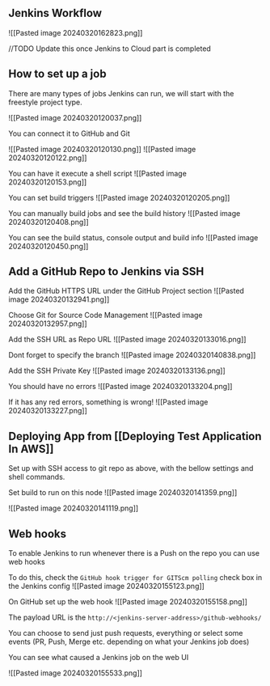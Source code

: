 
## Jenkins Workflow

![[Pasted image 20240320162823.png]]

//TODO Update this once Jenkins to Cloud part is completed





## How to set up a job

There are many types of jobs Jenkins can run, we will start with the freestyle project type.

![[Pasted image 20240320120037.png]]

You can connect it to GitHub and Git

![[Pasted image 20240320120130.png]]
![[Pasted image 20240320120122.png]]

You can have it execute a shell script
![[Pasted image 20240320120153.png]]

You can set build triggers
![[Pasted image 20240320120205.png]]

You can manually build jobs and see the build history
![[Pasted image 20240320120408.png]]

You can see the build status, console output and build info
![[Pasted image 20240320120450.png]]

## Add a GitHub Repo to Jenkins via SSH

Add the GitHub HTTPS URL under the GitHub Project section
![[Pasted image 20240320132941.png]]

Choose Git for Source Code Management
![[Pasted image 20240320132957.png]]

Add the SSH URL as Repo URL
![[Pasted image 20240320133016.png]]

Dont forget to specify the branch
![[Pasted image 20240320140838.png]]

Add the SSH Private Key
![[Pasted image 20240320133136.png]]

You should have no errors
![[Pasted image 20240320133204.png]]

If it has any red errors, something is wrong!
![[Pasted image 20240320133227.png]]

## Deploying App from [[Deploying Test Application In AWS]]

Set up with SSH access to git repo as above, with the bellow settings and shell commands.

Set build to run on this node
![[Pasted image 20240320141359.png]]

![[Pasted image 20240320141119.png]]



## Web hooks

To enable Jenkins to run whenever there is a Push on the repo you can use web hooks

To do this, check the ``GitHub hook trigger for GITScm polling`` check box in the Jenkins config
![[Pasted image 20240320155123.png]]

On GitHub set up the web hook
![[Pasted image 20240320155158.png]]

The payload URL is the ``http://<jenkins-server-address>/github-webhooks/``

You can choose to send just push requests, everything or select some events (PR, Push, Merge etc. depending on what your Jenkins job does)

You can see what caused a Jenkins job on the web UI

![[Pasted image 20240320155533.png]]